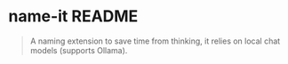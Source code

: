 # name-it README

> A naming extension to save time from thinking, it relies on local chat models (supports Ollama).